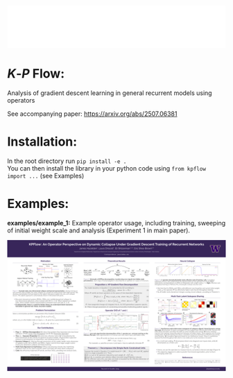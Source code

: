 ![Schematic of Pipeline from Error to State, z, Changes](poster/schematic_gd_flow.png)

# *K*-*P* Flow:
Analysis of gradient descent learning in general recurrent models using operators

See accompanying paper: https://arxiv.org/abs/2507.06381

# Installation:
In the root directory run `pip install -e .`
<br>
You can then install the library in your python code using `from kpflow import ...` (see Examples)

# Examples:
**examples/example_1:** Example operator usage, including training, sweeping of initial weight scale and analysis (Experiment 1 in main paper).

![Poster](poster/poster_neuroai_final.png)

